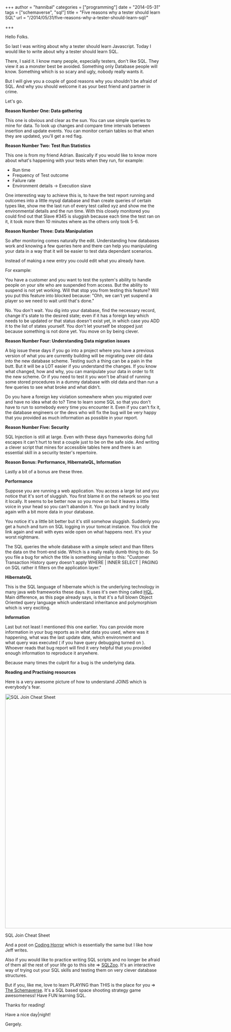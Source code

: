 +++
author = "hannibal"
categories = ["programming"]
date = "2014-05-31"
tags = ["schemaverse", "sql"]
title = "Five reasons why a tester should learn SQL"
url = "/2014/05/31/five-reasons-why-a-tester-should-learn-sql/"

+++

Hello Folks.

So last I was writing about why a tester should learn Javascript. Today I would like to write about why a tester should learn SQL.

There, I said it. I know many people, especially testers, don't like SQL. They view it as a monster best be avoided. Something only Database people will know. Something which is so scary and ugly, nobody really wants it.

But I will give you a couple of good reasons why you shouldn't be afraid of SQL. And why you should welcome it as your best friend and partner in crime.

Let's go.

<!--more-->

**Reason Number One: Data gathering**

This one is obvious and clear as the sun. You can use simple queries to mine for data. To look up changes and compare time intervals between insertion and update events. You can monitor certain tables so that when they are updated, you'll get a red flag.

**Reason Number Two: Test Run Statistics**

This one is from my friend Adrian. Basically if you would like to know more about what's happening with your tests when they run, for example:

  * Run time
  * Frequency of Test outcome
  * Failure rate
  * Environment details -> Execution slave

One interesting way to achieve this is, to have the test report running and outcomes into a little mysql database and than create queries of certain types like, show me the last run of every test called xyz and show me the environmental details and the run time. With this closely monitored you could find out that Slave #345 is sluggish because each time the test ran on it, it took more then 10 minutes where as the others only took 5-6.

**Reason Number Three: Data Manipulation**

So after monitoring comes naturally the edit. Understanding how databases work and knowing a few queries here and there can help you manipulating your data in a way that it will be easier to test data dependant scenarios.

Instead of making a new entry you could edit what you already have.

For example:

You have a customer and you want to test the system's ability to handle people on your site who are suspended from access. But the ability to suspend is not yet working. Will that stop you from testing this feature? Will you put this feature into blocked because: "Ohh, we can't yet suspend a player so we need to wait until that's done."

No. You don't wait. You dig into your database, find the necessary record, change it's state to the desired state; even if it has a foreign key which needs to be updated or that status doesn't exist yet, in which case you ADD it to the list of states yourself. You don't let yourself be stopped just because something is not done yet. You move on by being clever.

**Reason Number Four: Understanding Data migration issues**

A big issue these days if you go into a project where you have a previous version of what you are currently building will be migrating over old data into the new database scheme. Testing such a thing can be a pain in the butt. But it will be a LOT easier if you understand the changes. If you know what changed, how and why, you can manipulate your data in order to fit the new scheme. Or if you need to test it you won't be afraid of running some stored procedures in a dummy database with old data and than run a few queries to see what broke and what didn't.

Do you have a foreign key violation somewhere when you migrated over and have no idea what do to? Time to learn some SQL so that you don't have to run to somebody every time you encounter it. Even if you can't fix it, the database engineers or the devs who will fix the bug will be very happy that you provided as much information as possible in your report.

**Reason Number Five: Security**

SQL Injection is still at large. Even with these days frameworks doing full escapes it can't hurt to test a couple just to be on the safe side. And writing a clever script that mines for accessible tables here and there is an essential skill in a security tester's repertoire.

**Reason Bonus: Performance, HibernateQL, Information**

Lastly a bit of a bonus are these three.

**Performance**

Suppose you are running a web application. You access a large list and you notice that it's sort of sluggish. You first blame it on the network so you test it locally. It seems to be better now so you move on but it leaves a little voice in your head so you can't abandon it. You go back and try locally again with a bit more data in your database.

You notice it's a little bit better but it's still somehow sluggish. Suddenly you get a hunch and turn on SQL logging in your tomcat instance. You click the link again and wait with eyes wide open on what happens next. It's your worst nightmare.

The SQL queries the whole database with a simple select and than filters the data on the front-end side. Which is a really really dumb thing to do. So you file a bug for which the title is something similar to this: "Customer Transaction History query doesn't apply WHERE | INNER SELECT | PAGING on SQL rather it filters on the application layer."

**HibernateQL**

This is the SQL language of hibernate which is the underlying technology in many java web frameworks these days. It uses it's own thing called <a href="http://docs.jboss.org/hibernate/orm/3.3/reference/en/html/queryhql.html" target="_blank">HQL</a>. Main difference, as this page already says, is that it's a full blown Object Oriented query language which understand inheritance and polymorphism which is very exciting.

**Information**

Last but not least I mentioned this one earlier. You can provide more information in your bug reports as in what data you used, where was it happening, what was the last update date, which environment and what query was executed ( if you have query debugging turned on ). Whoever reads that bug report will find it very helpful that you provided enough information to reproduce it anywhere.

Because many times the culprit for a bug is the underlying data.

**Reading and Practising resources**

Here is a very awesome picture of how to understand JOINS which is everybody's fear.

<div style="width: 976px" class="wp-caption aligncenter">
  <img src="http://www.codeproject.com/KB/database/Visual_SQL_Joins/Visual_SQL_JOINS_orig.jpg" alt="SQL Join Cheat Sheet" width="966" height="760" />

  <p class="wp-caption-text">
    SQL Join Cheat Sheet
  </p>
</div>

And a post on <a href="http://blog.codinghorror.com/a-visual-explanation-of-sql-joins/" target="_blank">Coding Horror</a> which is essentially the same but I like how Jeff writes.

Also if you would like to practice writing SQL scripts and no longer be afraid of them all the rest of your life go to this site => <a href="http://sqlzoo.net/" target="_blank">SQLZoo</a>. It's an interactive way of trying out your SQL skills and testing them on very clever database structures.

But if you, like me, love to learn PLAYING than THIS is the place for you => <a href="https://schemaverse.com/" target="_blank">The Schemaverse</a>. It's a SQL based space shooting strategy game awesomeness! Have FUN learning SQL.

Thanks for reading!

Have a nice day|night!

Gergely.